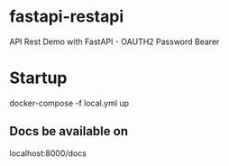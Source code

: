 # fastapi-restapi
API Rest Demo with FastAPI - OAUTH2 Password Bearer

# Startup
docker-compose -f local.yml up

## Docs be available on
localhost:8000/docs
